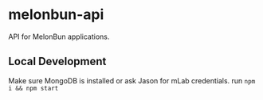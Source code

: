 # melonbun-api
API for MelonBun applications.

## Local Development

Make sure MongoDB is installed or ask Jason for mLab credentials.
run `npm i && npm start`
